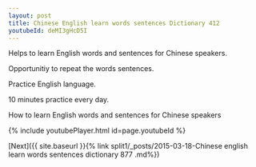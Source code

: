 ```yaml
---
layout: post
title: Chinese English learn words sentences Dictionary 412 
youtubeId: deMI3gHcD5I
---
```

 
 
Helps to learn English words and sentences for Chinese speakers.

Opportunitiy to repeat the words sentences. 

Practice English language. 
 
10 minutes practice every day. 
 
How to learn English words and sentences for Chinese speakers 
 
{% include youtubePlayer.html id=page.youtubeId %}
 
 
[Next]({{ site.baseurl }}{% link  split1/_posts/2015-03-18-Chinese english learn words sentences dictionary 877 .md%})
 
